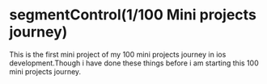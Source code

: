 # segmentControl(1/100 Mini projects journey)
This is the first mini project of my 100 mini projects journey in ios development.Though i have done these things before i am starting this 100 mini projects journey.
